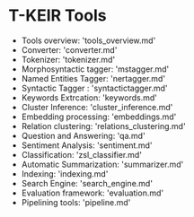 # T-KEIR Tools


- Tools overview: 'tools_overview.md'
- Converter: 'converter.md'
- Tokenizer: 'tokenizer.md'
- Morphosyntactic tagger: 'mstagger.md'
- Named Entities Tagger: 'nertagger.md'
- Syntactic Tagger : 'syntactictagger.md'
- Keywords Extrcation: 'keywords.md'
- Cluster Inference: 'cluster_inference.md'
- Embedding processing: 'embeddings.md'
- Relation clustering: 'relations_clustering.md'
- Question and Answering: 'qa.md'
- Sentiment Analysis: 'sentiment.md'
- Classification: 'zsl_classifier.md'
- Automatic Summarization: 'summarizer.md'
- Indexing: 'indexing.md'
- Search Engine: 'search_engine.md'
- Evaluation framework: 'evaluation.md'
- Pipelining tools: 'pipeline.md'

